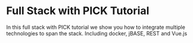 # Full Stack with PICK Tutorial
In this full stack with PICK tutorial we show you how to integrate multiple technologies to span the stack. Including docker, jBASE, REST and Vue.js
